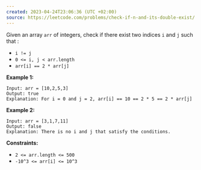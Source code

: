 ```yaml
---
created: 2023-04-24T23:06:36 (UTC +02:00)
source: https://leetcode.com/problems/check-if-n-and-its-double-exist/
---
```

Given an array `arr` of integers, check if there exist two indices `i` and `j` such that :

-   `i != j`
-   `0 <= i, j < arr.length`
-   `arr[i] == 2 * arr[j]`

**Example 1:**

```
Input: arr = [10,2,5,3]
Output: true
Explanation: For i = 0 and j = 2, arr[i] == 10 == 2 * 5 == 2 * arr[j]

```

**Example 2:**

```
Input: arr = [3,1,7,11]
Output: false
Explanation: There is no i and j that satisfy the conditions.

```

**Constraints:**

-   `2 <= arr.length <= 500`
-   `-10^3 <= arr[i] <= 10^3`
